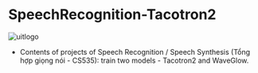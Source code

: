 # SpeechRecognition-Tacotron2

 ![uitlogo](https://portal.uit.edu.vn/Styles/profi/images/logo186x150.png)

- Contents of projects of Speech Recognition / Speech Synthesis (Tổng hợp giọng nói - CS535): train two models -  Tacotron2 and WaveGlow.
